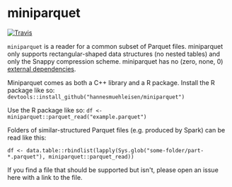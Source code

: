 # miniparquet
[![Travis](https://api.travis-ci.org/hannesmuehleisen/miniparquet.svg?branch=master)](https://travis-ci.org/hannesmuehleisen/miniparquet)

`miniparquet` is a reader for a common subset of Parquet files. miniparquet only supports rectangular-shaped data structures (no nested tables) and only the Snappy compression scheme. miniparquet has no (zero, none, 0) [external dependencies](https://research.swtch.com/deps). 

Miniparquet comes as both a C++ library and a R package. Install the R package like so: `devtools::install_github("hannesmuehleisen/miniparquet")`

Use the R package like so: `df <- miniparquet::parquet_read("example.parquet")` 

Folders of similar-structured Parquet files (e.g. produced by Spark) can be read like this: 

`df <- data.table::rbindlist(lapply(Sys.glob("some-folder/part-*.parquet"), miniparquet::parquet_read))`

If you find a file that should be supported but isn't, please open an issue here with a link to the file.

